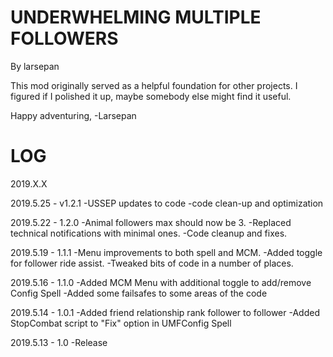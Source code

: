 
UNDERWHELMING MULTIPLE FOLLOWERS
===============
By larsepan


This mod originally served as a helpful foundation for
other projects.  I figured if I polished it up, 
maybe somebody else might find it useful.

Happy adventuring,
-Larsepan


LOG
===============
2019.X.X

2019.5.25 - v1.2.1
-USSEP updates to code
-code clean-up and optimization

2019.5.22 - 1.2.0
-Animal followers max should now be 3.
-Replaced technical notifications with minimal ones.
-Code cleanup and fixes.

2019.5.19 - 1.1.1
-Menu improvements to both spell and MCM.
-Added toggle for follower ride assist.
-Tweaked bits of code in a number of places.

2019.5.16 - 1.1.0
-Added MCM Menu with additional toggle to add/remove Config Spell
-Added some failsafes to some areas of the code

2019.5.14 - 1.0.1
-Added friend relationship rank follower to follower
-Added StopCombat script to "Fix" option in UMFConfig Spell

2019.5.13 - 1.0
-Release
